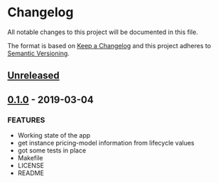 # Changelog

All notable changes to this project will be documented in this file.

The format is based on [Keep a Changelog](http://keepachangelog.com/en/1.0.0/)
and this project adheres to [Semantic Versioning](http://semver.org/spec/v2.0.0.html).

## [Unreleased]

## [0.1.0] - 2019-03-04
### FEATURES
- Working state of the app
- get instance pricing-model information from lifecycle values
- got some tests in place
- Makefile
- LICENSE
- README

[Unreleased]: https://github.com/mvisonneau/mmds/compare/0.1.0...HEAD
[0.1.0]: https://github.com/mvisonneau/mmds/tree/0.1.0
